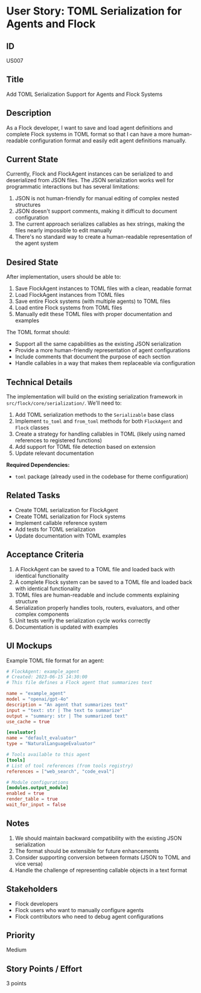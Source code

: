 # User Story: TOML Serialization for Agents and Flock

## ID
US007

## Title
Add TOML Serialization Support for Agents and Flock Systems

## Description
As a Flock developer, I want to save and load agent definitions and complete Flock systems in TOML format so that I can have a more human-readable configuration format and easily edit agent definitions manually.

## Current State
Currently, Flock and FlockAgent instances can be serialized to and deserialized from JSON files. The JSON serialization works well for programmatic interactions but has several limitations:
1. JSON is not human-friendly for manual editing of complex nested structures
2. JSON doesn't support comments, making it difficult to document configuration
3. The current approach serializes callables as hex strings, making the files nearly impossible to edit manually
4. There's no standard way to create a human-readable representation of the agent system

## Desired State
After implementation, users should be able to:
1. Save FlockAgent instances to TOML files with a clean, readable format
2. Load FlockAgent instances from TOML files
3. Save entire Flock systems (with multiple agents) to TOML files
4. Load entire Flock systems from TOML files
5. Manually edit these TOML files with proper documentation and examples

The TOML format should:
- Support all the same capabilities as the existing JSON serialization
- Provide a more human-friendly representation of agent configurations
- Include comments that document the purpose of each section
- Handle callables in a way that makes them replaceable via configuration

## Technical Details
The implementation will build on the existing serialization framework in `src/flock/core/serialization/`. We'll need to:

1. Add TOML serialization methods to the `Serializable` base class
2. Implement `to_toml` and `from_toml` methods for both `FlockAgent` and `Flock` classes
3. Create a strategy for handling callables in TOML (likely using named references to registered functions)
4. Add support for TOML file detection based on extension
5. Update relevant documentation

**Required Dependencies:**
- `toml` package (already used in the codebase for theme configuration)

## Related Tasks
- Create TOML serialization for FlockAgent
- Create TOML serialization for Flock systems
- Implement callable reference system
- Add tests for TOML serialization
- Update documentation with TOML examples

## Acceptance Criteria
1. A FlockAgent can be saved to a TOML file and loaded back with identical functionality
2. A complete Flock system can be saved to a TOML file and loaded back with identical functionality
3. TOML files are human-readable and include comments explaining structure
4. Serialization properly handles tools, routers, evaluators, and other complex components
5. Unit tests verify the serialization cycle works correctly
6. Documentation is updated with examples

## UI Mockups
Example TOML file format for an agent:

```toml
# FlockAgent: example_agent
# Created: 2023-06-15 14:30:00
# This file defines a Flock agent that summarizes text

name = "example_agent"
model = "openai/gpt-4o"
description = "An agent that summarizes text"
input = "text: str | The text to summarize"
output = "summary: str | The summarized text"
use_cache = true

[evaluator]
name = "default_evaluator"
type = "NaturalLanguageEvaluator"

# Tools available to this agent
[tools]
# List of tool references (from tools registry)
references = ["web_search", "code_eval"]

# Module configurations
[modules.output_module]
enabled = true
render_table = true
wait_for_input = false
```

## Notes
1. We should maintain backward compatibility with the existing JSON serialization
2. The format should be extensible for future enhancements
3. Consider supporting conversion between formats (JSON to TOML and vice versa)
4. Handle the challenge of representing callable objects in a text format

## Stakeholders
- Flock developers
- Flock users who want to manually configure agents
- Flock contributors who need to debug agent configurations

## Priority
Medium

## Story Points / Effort
3 points 